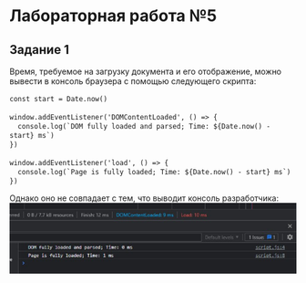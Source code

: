 # Лабораторная работа №5

## Задание 1

Время, требуемое на загрузку документа и его отображение, можно вывести в консоль браузера с помощью следующего скрипта:

```JS
const start = Date.now()

window.addEventListener('DOMContentLoaded', () => {
  console.log(`DOM fully loaded and parsed; Time: ${Date.now() - start} ms`)
})

window.addEventListener('load', () => {
  console.log(`Page is fully loaded; Time: ${Date.now() - start} ms`)
})
```

Однако оно не совпадает с тем, что выводит консоль разработчика:
![](./resources/devToolsScreen.jpg)
